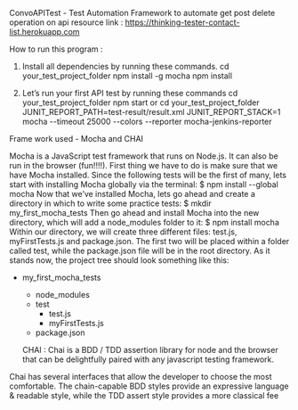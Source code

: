 ConvoAPITest - Test Automation Framework to automate get post delete operation on api resource link : https://thinking-tester-contact-list.herokuapp.com

How to run this program :
1. Install all dependencies by running these commands.
cd your_test_project_folder
npm install -g mocha
npm install

2. Let’s run your first API test by running these commands
cd your_test_project_folder
npm start
or
cd your_test_project_folder
JUNIT_REPORT_PATH=test-result/result.xml JUNIT_REPORT_STACK=1 mocha --timeout 25000 --colors --reporter mocha-jenkins-reporter

Frame work used - Mocha and CHAI

Mocha is a JavaScript test framework that runs on Node.js. It can also be run in the browser (fun!!!!). First thing we have to do is make sure that we have Mocha installed. Since the following tests will be the first of many, lets start with installing Mocha globally via the terminal:
$ npm install --global mocha
Now that we’ve installed Mocha, lets go ahead and create a directory in which to write some practice tests:
$ mkdir my_first_mocha_tests
Then go ahead and install Mocha into the new directory, which will add a node_modules folder to it:
$ npm install mocha
Within our directory, we will create three different files: test.js, myFirstTests.js and package.json. The first two will be placed within a folder called test, while the package.json file will be in the root directory. As it stands now, the project tree should look something like this:
- my_first_mocha_tests
  - node_modules
  - test
    - test.js
    - myFirstTests.js
  - package.json

  CHAI : Chai is a BDD / TDD assertion library for node and the browser that can be delightfully paired with any javascript testing framework.

Chai has several interfaces that allow the developer to choose the most comfortable. The chain-capable BDD styles provide an expressive language & readable style, while the TDD assert style provides a more classical fee
